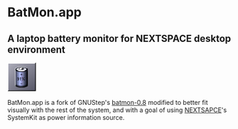 # BatMon.app

## A laptop battery monitor for NEXTSPACE desktop environment

![Screenshot](screenshot.png)

BatMon.app is a fork of GNUStep's [batmon-0.8](http://www.nongnu.org/gap/batmon/index.html)
modified to better fit visually with the rest of the system, and with a goal of using [NEXTSAPCE](http://github.com/trunkmaster/nextspace)'s SystemKit as power information source.
